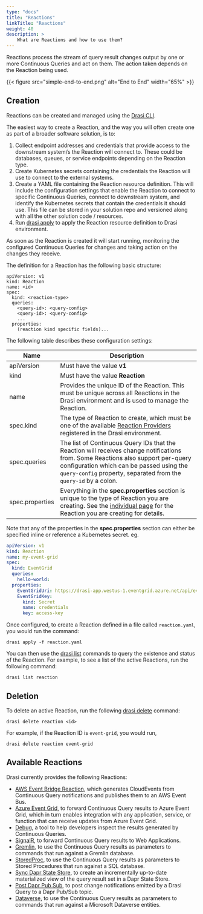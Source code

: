 ```yaml
---
type: "docs"
title: "Reactions"
linkTitle: "Reactions"
weight: 40
description: >
    What are Reactions and how to use them?
---
```


Reactions process the stream of query result changes output by one or more Continuous Queries and act on them. The action taken depends on the Reaction being used. 

{{< figure src="simple-end-to-end.png" alt="End to End" width="65%" >}}

## Creation
Reactions can be created and managed using the [Drasi CLI](/reference/command-line-interface/). 

The easiest way to create a Reaction, and the way you will often create one as part of a broader software solution, is to:

1. Collect endpoint addresses and credentials that provide access to the downstream system/s the Reaction will connect to. These could be databases, queues, or service endpoints depending on the Reaction type.
1. Create Kubernetes secrets containing the credentials the Reaction will use to connect to the external systems. 
1. Create a YAML file containing the Reaction resource definition. This will include the configuration settings that enable the Reaction to connect to specific Continuous Queries, connect to downstream system, and identify the Kubernetes secrets that contain the credentials it should use. This file can be stored in your solution repo and versioned along with all the other solution code / resources.
1. Run [drasi apply](/reference/command-line-interface/#drasi-apply) to apply the Reaction resource definition to  Drasi environment.

As soon as the Reaction is created it will start running, monitoring the configured Continuous Queries for changes and taking action on the changes they receive.

The definition for a Reaction has the following basic structure:

```
apiVersion: v1
kind: Reaction
name: <id>
spec:
  kind: <reaction-type>
  queries:
    <query-id>: <query-config>
    <query-id>: <query-config>
    ...
  properties:
    (reaction kind specific fields)...
```
The following table describes these configuration settings:

|Name|Description|
|-|-|
|apiVersion|Must have the value **v1**|
|kind|Must have the value **Reaction**|
|name|Provides the unique ID of the Reaction. This must be unique across all Reactions in the Drasi environment and is used to manage the Reaction.|
|spec.kind|The type of Reaction to create, which must be one of the available [Reaction Providers](/how-to-guides/configure-reactions/) registered in the Drasi environment.|
|spec.queries|The list of Continuous Query IDs that the Reaction will receives change notifications from. Some Reactions also support per-query configuration which can be passed using the `query-config` property, separated from the `query-id` by a colon.|
|spec.properties|Everything in the **spec.properties** section is unique to the type of Reaction you are creating. See the [individual page](/how-to-guides/configure-reactions/) for the Reaction you are creating for details.


Note that any of the properties in the **spec.properties** section can either be specified inline or reference a Kubernetes secret. eg. 

```yaml
apiVersion: v1
kind: Reaction
name: my-event-grid
spec:
  kind: EventGrid
  queries:
    hello-world:
  properties:
    EventGridUri: https://drasi-app.westus-1.eventgrid.azure.net/api/events
    EventGridKey: 
      kind: Secret
      name: credentials
      key: access-key        
```

Once configured, to create a Reaction defined in a file called `reaction.yaml`, you would run the command:

```
drasi apply -f reaction.yaml
```

You can then use the [drasi list](/reference/command-line-interface/#drasi-list) commands to query the existence and status of the Reaction. For example, to see a list of the active Reactions, run the following command:

```
drasi list reaction
```

## Deletion
To delete an active Reaction, run the following [drasi delete](/reference/command-line-interface/#drasi-delete) command:

```
drasi delete reaction <id>
```

For example, if the Reaction ID is `event-grid`, you would run,

```
drasi delete reaction event-grid
```

## Available Reactions
Drasi currently provides the following Reactions:

- [AWS Event Bridge Reaction](/how-to-guides/configure-reactions/configure-aws-eventbridge-reaction/), which generates CloudEvents from Continuous Query notifications and publishes them to an AWS Event Bus.
- [Azure Event Grid](/how-to-guides/configure-reactions/configure-azure-eventgrid-reaction/), to forward Continuous Query results to Azure Event Grid, which in turn enables integration with any application, service, or function that can receive updates from Azure Event Grid.
- [Debug](/how-to-guides/configure-reactions/configure-drasi-debug-reaction/), a tool to help developers inspect the results generated by Continuous Queries.
- [SignalR](/how-to-guides/configure-reactions/configure-signalr-reaction/), to forward Continuous Query results to Web Applications.
- [Gremlin](/how-to-guides/configure-reactions/configure-gremlin-command-reaction/), to use the Continuous Query results as parameters to commands that run against a Gremlin database.
- [StoredProc](/how-to-guides/configure-reactions/configure-sql-stored-proc-reaction/), to use the Continuous Query results as parameters to Stored Procedures that run against a SQL database.
- [Sync Dapr State Store](/how-to-guides/configure-reactions/configure-sync-dapr-statestore-reaction/), to create an incrementally up-to-date materialized view of the query result set in a Dapr State Store.
- [Post Dapr Pub Sub](/how-to-guides/configure-reactions/configure-post-dapr-pubsub-reaction/), to post change notifications emitted by a Drasi Query to a Dapr Pub/Sub topic.
- [Dataverse](/how-to-guides/configure-reactions/configure-dataverse-reaction/), to use the Continuous Query results as parameters to commands that run against a Microsoft Dataverse entities.
